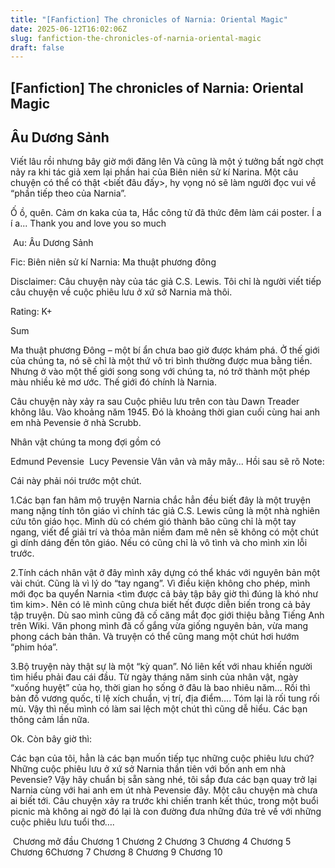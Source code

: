 ```yaml
---
title: "[Fanfiction] The chronicles of Narnia: Oriental Magic"
date: 2025-06-12T16:02:06Z
slug: fanfiction-the-chronicles-of-narnia-oriental-magic
draft: false
---
```


## [Fanfiction] The chronicles of Narnia: Oriental Magic

## Âu Dương Sảnh

Viết lâu rồi nhưng bây giờ mới đăng lên  Và cũng là một ý tưởng bất ngờ chợt nảy ra khi tác giả xem lại phần hai của Biên niên sử kí Narina. Một câu chuyện có thể có thật <biết đâu đấy>, hy vọng nó sẽ làm người đọc vui về “phần tiếp theo của Narnia”.
 
 
Ố ồ, quên. Cảm ơn kaka của ta, Hắc công tử đã thức đêm làm cái poster. Í a í a... Thank you and love you so much 
 
​ ​Au: Âu Dương Sảnh
 
Fic: Biên niên sử kí Narnia: Ma thuật phương đông
 
Disclaimer: Câu chuyện này của tác giả C.S. Lewis. Tôi chỉ là người viết tiếp câu chuyện về cuộc phiêu lưu ở xứ sở Narnia mà thôi.
 
Rating: K+
 
Sum
 
Ma thuật phương Đông – một bí ẩn chưa bao giờ được khám phá. Ở thế giới của chúng ta, nó sẽ chỉ là một thứ vô tri bình thường được mua bằng tiền. Nhưng ở vào một thế giới song song với chúng ta, nó trở thành một phép màu nhiều kẻ mơ ước. Thế giới đó chính là Narnia.
 
Câu chuyện này xảy ra sau Cuộc phiêu lưu trên con tàu Dawn Treader không lâu. Vào khoảng năm 1945. Đó là khoảng thời gian cuối cùng hai anh em nhà Pevensie ở nhà Scrubb.
 
Nhân vật chúng ta mong đợi gồm có 
 
 
 ​​Edmund Pevensie​ ​​ ​Lucy Pevensie​ ​Vân vân và mây mây... Hồi sau sẽ rõ ​ ​Note:
 
Cái này phải nói trước một chút.
 
1.Các bạn fan hâm mộ truyện Narnia chắc hẳn đều biết đây là một truyện mang nặng tính tôn giáo vì chính tác giả C.S. Lewis cũng là một nhà nghiên cứu tôn giáo học. Mình dù có chém gió thành bão cũng chỉ là một tay ngang, viết để giải trí và thỏa mãn niềm đam mê nên sẽ không có một chút gì dính dáng đến tôn giáo. Nếu có cũng chỉ là vô tình và cho mình xin lỗi trước.
 
2.Tính cách nhân vật ở đây mình xây dựng có thể khác với nguyên bản một vài chút. Cũng là vì lý do “tay ngang”. Vì điều kiện không cho phép, mình mới đọc ba quyển Narnia <tìm được cả bảy tập bây giờ thì đúng là khó như tìm kim>. Nên có lẽ mình cũng chưa biết hết được diễn biến trong cả bảy tập truyện. Dù sao mình cũng đã cố căng mắt đọc giới thiệu bằng Tiếng Anh trên Wiki. Văn phong mình đã cố gắng vừa giống nguyên bản, vừa mang phong cách bản thân. Và truyện có thể cũng mang một chút hơi hướm “phim hóa”. 
 
3.Bộ truyện này thật sự là một “kỳ quan”. Nó liên kết với nhau khiến người tìm hiểu phải đau cái đầu. Từ ngày tháng năm sinh của nhân vật, ngày “xuống huyệt” của họ, thời gian họ sống ở đâu là bao nhiêu năm… Rồi thì bản đồ vương quốc, tỉ lệ xích chuẩn, vị trí, địa điểm…. Tóm lại là rối tung rối mù. Vậy thì nếu mình có làm sai lệch một chút thì cũng dễ hiểu. Các bạn thông cảm lần nữa.
 
Ok. Còn bây giờ thì:
 
Các bạn của tôi, hẳn là các bạn muốn tiếp tục những cuộc phiêu lưu chứ? Những cuộc phiêu lưu ở xứ sở Narnia thần tiên với bốn anh em nhà Pevensie? Vậy hãy chuẩn bị sẵn sàng nhé, tôi sắp đưa các bạn quay trở lại Narnia cùng với hai anh em út nhà Pevensie đây. Một câu chuyện mà chưa ai biết tới. Câu chuyện xảy ra trước khi chiến tranh kết thúc, trong một buổi picnic mà không ai ngờ đó lại là con đường đưa những đứa trẻ về với những cuộc phiêu lưu tuổi thơ….
 
​ 
Chương mở đầu​ ​Chương 1​ 
Chương 2​ ​Chương 3​ ​Chương 4​ 
Chương 5​ ​Chương 6​ 
Chương 7​ 
Chương 8​ ​Chương 9​ 
Chương 10​ ​ ​ ​